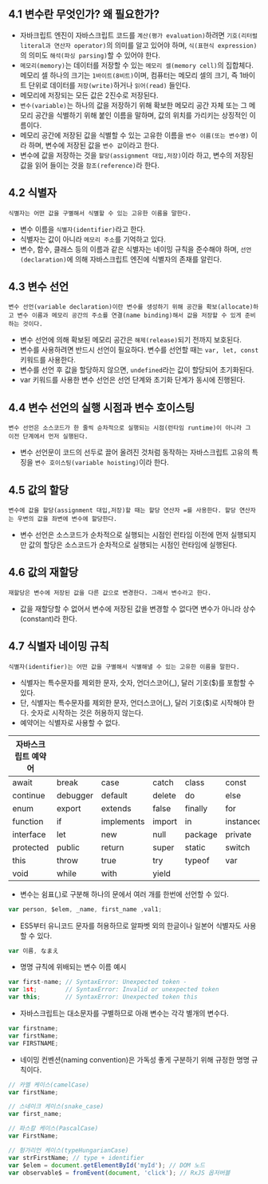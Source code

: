 ## 4.1 변수란 무엇인가? 왜 필요한가?

- 자바크립트 엔진이 자바스크립트 코드를 `계산(평가 evaluation)`하려면 `기호(리터럴 literal과 연산자 operator)`의 의미를 알고 있어야 하며, `식(표현식 expression)`의 의미도 `해석(파싱 parsing)`할 수 있어야 한다.
- `메모리(memory)`는 데이터를 저장할 수 있는 `메모리 셀(memory cell)`의 집합체다. 메모리 셀 하나의 크기는 `1바이트(8비트)`이며, 컴퓨터는 메모리 셀의 크기, 즉 1바이트 단위로 데이터를 `저장(write)`하거나 `읽어(read)` 들인다.
- 메모리에 저장되는 모든 값은 2진수로 저장된다.
- `변수(variable)`는 하나의 값을 저장하기 위해 확보한 메모리 공간 자체 또는 그 메모리 공간을 식별하기 위해 붙인 이름을 말하며, 값의 위치를 가리키는 상징적인 이름이다.
- 메모리 공간에 저장된 값을 식별할 수 있는 고유한 이름을 `변수 이름(또는 변수명)` 이라 하며, 변수에 저장된 값을 `변수 값`이라고 한다.
- 변수에 값을 저장하는 것을 `할당(assignment 대입,저장)`이라 하고, 변수의 저장된 값을 읽어 들이는 것을 `참조(reference)`라 한다.

## 4.2 식별자

    식별자는 어떤 값을 구별해서 식별할 수 있는 고유한 이름을 말한다.

- 변수 이름을 `식별자(identifier)`라고 한다.
- 식별자는 값이 아니라 `메모리 주소`를 기억하고 있다.
- 변수, 함수, 클래스 등의 이름과 같은 식별자는 네이밍 규칙을 준수해야 하며, `선언(declaration)`에 의해 자바스크립트 엔진에 식별자의 존재를 알린다.

## 4.3 변수 선언

    변수 선언(variable declaration)이란 변수를 생성하기 위해 공간을 확보(allocate)하고 변수 이름과 메모리 공간의 주소를 연결(name binding)해서 값을 저장할 수 있게 준비하는 것이다.

- 변수 선언에 의해 확보된 메모리 공간은 `해제(release)`되기 전까지 보호된다.
- 변수를 사용하려면 반드시 선언이 필요하다. 변수를 선언할 때는 `var, let, const`키워드를 사용한다.
- 변수를 선언 후 값을 할당하지 않으면, `undefined`라는 값이 할당되어 초기화된다.
- var 키워드를 사용한 변수 선언은 선언 단계와 초기화 단계가 동시에 진행된다.

## 4.4 변수 선언의 실행 시점과 변수 호이스팅

    변수 선언은 소스코드가 한 줄씩 순차적으로 실행되는 시점(런타임 runtime)이 아니라 그 이전 단계에서 먼저 실행된다.

- 변수 선언문이 코드의 선두로 끌어 올려진 것처럼 동작하는 자바스크립트 고유의 특징을 `변수 호이스팅(variable hoisting)`이라 한다.

## 4.5 값의 할당

    변수에 값을 할당(assignment 대입,저장)할 때는 할당 연산자 =를 사용한다. 할당 연산자는 우변의 값을 좌변에 변수에 할당한다.

- 변수 선언은 소스코드가 순차적으로 실행되는 시점인 런타임 이전에 먼저 실행되지만 값의 할당은 소스코드가 순차적으로 실행되는 시점인 런타임에 실행된다.

## 4.6 값의 재할당

    재할당은 변수에 저장된 값을 다른 값으로 변경한다. 그래서 변수라고 한다.

- 값을 재할당할 수 없어서 변수에 저장된 값을 변경할 수 없다면 변수가 아니라 상수(constant)라 한다.

## 4.7 식별자 네이밍 규칙

    식별자(identifier)는 어떤 값을 구별해서 식별해낼 수 있는 고유한 이름을 말한다.

- 식별자는 특수문자를 제외한 문자, 숫자, 언더스코어(_), 달러 기호($)를 포함할 수 있다.
- 단, 식별자는 특수문자를 제외한 문자, 언더스코어(_), 달러 기호($)로 시작해야 한다. 숫자로 시작하는 것은 허용하지 않는다.
- 예약어는 식별자로 사용할 수 없다.

| 자바스크립트 예약어 | | | | | |
| --- | --- | --- | --- | --- | --- |
| await | break | case | catch | class | const |
| continue | debugger | default | delete | do | else |
| enum | export | extends | false | finally | for |
| function | if | implements | import | in | instanceof |
| interface | let | new | null | package | private |
| protected | public | return | super | static | switch |
| this | throw | true | try | typeof | var |
| void | while | with | yield |  |  |
- 변수는 쉼표(,)로 구분해 하나의 문에서 여러 개를 한번에 선언할 수 있다.

```jsx
var person, $elem, _name, first_name ,val1;
```

- ES5부터 유니코드 문자를 허용하므로 알파벳 외의 한글이나 일본어 식별자도 사용할 수 있다.

```jsx
var 이름, なまえ
```

- 명명 규칙에 위배되는 변수 이름 예시

```jsx
var first-name; // SyntaxError: Unexpected token -
var 1st;        // SyntaxError: Invalid or unexpected token
var this;       // SyntaxError: Unexpected token this
```

- 자바스크립트는 대소문자를 구별하므로 아래 변수는 각각 별개의 변수다.

```jsx
var firstname;
var firstName;
var FIRSTNAME;
```

- 네이밍 컨벤션(naming convention)은 가독성 좋게 구분하기 위해 규정한 명명 규칙이다.

```jsx
// 카멜 케이스(camelCase)
var firstName;

// 스네이크 케이스(snake_case)
var first_name;

// 파스칼 케이스(PascalCase)
var FirstName;

// 헝가리언 케이스(typeHungarianCase)
var strFirstName; // type + identifier
var $elem = document.getElementById('myId'); // DOM 노드
var observable$ = fromEvent(document, 'click'); // RxJS 옵저버블
```
